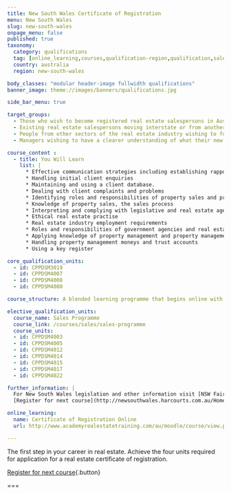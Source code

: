 ```yaml
---
title: New South Wales Certificate of Registration
menu: New South Wales
slug: new-south-wales
onpage_menu: false
published: true
taxonomy:
  category: qualifications
  tag: [online_learning,courses,qualification-region,qualification,sales registration,sales,sales consultants]
  country: australia
  region: new-south-wales

body_classes: "modular header-image fullwidth qualifications"
banner_image: theme://images/banners/qualifications.jpg

side_bar_menu: true

target_groups:
  - Those who wish to become registered real estate salespersons in Australia
  - Existing real estate salespersons moving interstate or from another country wishing to register as a salesperson
  - People from other sectors of the real estate industry wishing to further develop their knowledge or skills in specific areas
  - Managers wishing to have a clearer understanding of what their new recruits are learning

course_content :
  - title: You Will Learn
    list: |
      * Effective communication strategies including establishing rapport with clients and
      * Handling initial client enquiries
      * Maintaining and using a client database.
      * Dealing with client complaints and problems
      * Identifying roles and responsibilities of property sales and property management teams
      * Knowledge of property sales, the sales process
      * Interpreting and complying with legislative and real estate agency requirements
      * Ethical real estate practise
      * Real estate industry employment requirements
      * Roles and responsibilities of government agencies and real estate industry bodies
      * Applying knowledge of property management and property management processes
      * Handling property management moneys and trust accounts
      * Using a key register

core_qualification_units:
  - id: CPPDSM3019
  - id: CPPDSM4007
  - id: CPPDSM4008
  - id: CPPDSM4080

course_structure: A blended learning programme that begins online with a number of interactive tasks that you can do from your own computer. This is followed by a full day in the Academy classroom that includes application of knowledge gained and one-on-one guidance to help you achieve success.

elective_qualification_units:
  course_name: Sales Programme
  course_link: /courses/sales/sales-programme
  course_units:
  - id: CPPDSM4003
  - id: CPPDSM4005
  - id: CPPDSM4012
  - id: CPPDSM4014
  - id: CPPDSM4015
  - id: CPPDSM4017
  - id: CPPDSM4022

further_information: |
  For New South Wales legislation and other information visit [NSW Fair Trading](http://www.fairtrading.nsw.gov.au/).
  [Register for next course](http://newsouthwales.harcourts.com.au/Home/Certificate-of-Registration/101443){.button}

online_learning:
  name: Certificate of Registration Online
  url: http://www.academyrealestatetraining.com/au/moodle/course/view.php?id=33

---
```


The first step in your career in real estate. Achieve the four units required for application for a real estate certificate of registration.

[Register for next course](http://newsouthwales.harcourts.com.au/Home/Certificate-of-Registration/101443){.button}

===
